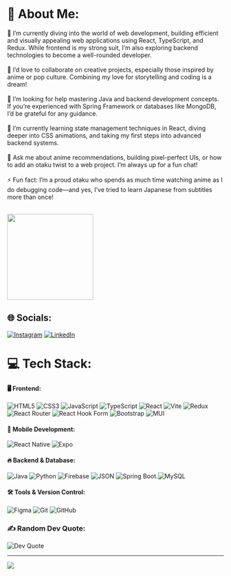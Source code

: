 # 💫 About Me:
🔭 I’m currently diving into the world of web development, building efficient and visually appealing web applications using React, TypeScript, and Redux. While frontend is my strong suit, I’m also exploring backend technologies to become a well-rounded developer.<br><br>👯 I’d love to collaborate on creative projects, especially those inspired by anime or pop culture. Combining my love for storytelling and coding is a dream!<br><br>🤝 I’m looking for help mastering Java and backend development concepts. If you’re experienced with Spring Framework or databases like MongoDB, I’d be grateful for any guidance.<br><br>🌱 I’m currently learning state management techniques in React, diving deeper into CSS animations, and taking my first steps into advanced backend systems.<br><br>💬 Ask me about anime recommendations, building pixel-perfect UIs, or how to add an otaku twist to a web project. I’m always up for a fun chat!<br><br>⚡ Fun fact: I’m a proud otaku who spends as much time watching anime as I do debugging code—and yes, I’ve tried to learn Japanese from subtitles more than once!<br><br>


<div style="display: flex; align-items: center;">
    <img src="https://media.tenor.com/iRkL6OMGhU4AAAAM/alarm.gif" width="200" />
    
</div>

## 🌐 Socials:
[![Instagram](https://img.shields.io/badge/Instagram-%23E4405F.svg?logo=Instagram&logoColor=white)](https://instagram.com/rufann.n) 
[![LinkedIn](https://img.shields.io/badge/LinkedIn-%230077B5.svg?logo=linkedin&logoColor=white)](https://www.linkedin.com/in/rufan-niyazl%C4%B1/) 

# 💻 Tech Stack:


#### 🖥️ Frontend:  
![HTML5](https://img.shields.io/badge/html5-%23E34F26.svg?style=for-the-badge&logo=html5&logoColor=white) ![CSS3](https://img.shields.io/badge/css3-%231572B6.svg?style=for-the-badge&logo=css3&logoColor=white) ![JavaScript](https://img.shields.io/badge/javascript-%23323330.svg?style=for-the-badge&logo=javascript&logoColor=%23F7DF1E) ![TypeScript](https://img.shields.io/badge/typescript-%23007ACC.svg?style=for-the-badge&logo=typescript&logoColor=white) ![React](https://img.shields.io/badge/react-%2320232a.svg?style=for-the-badge&logo=react&logoColor=%2361DAFB) ![Vite](https://img.shields.io/badge/vite-%23646CFF.svg?style=for-the-badge&logo=vite&logoColor=white) ![Redux](https://img.shields.io/badge/redux-%23593d88.svg?style=for-the-badge&logo=redux&logoColor=white) ![React Router](https://img.shields.io/badge/React_Router-CA4245?style=for-the-badge&logo=react-router&logoColor=white) ![React Hook Form](https://img.shields.io/badge/React%20Hook%20Form-%23EC5990.svg?style=for-the-badge&logo=reacthookform&logoColor=white) ![Bootstrap](https://img.shields.io/badge/bootstrap-%238511FA.svg?style=for-the-badge&logo=bootstrap&logoColor=white) ![MUI](https://img.shields.io/badge/MUI-%230081CB.svg?style=for-the-badge&logo=mui&logoColor=white)  

#### 📱 Mobile Development:  
![React Native](https://img.shields.io/badge/react_native-%2320232a.svg?style=for-the-badge&logo=react&logoColor=%2361DAFB) ![Expo](https://img.shields.io/badge/expo-1C1E24?style=for-the-badge&logo=expo&logoColor=white)  

#### 🔥 Backend & Database:  
![Java](https://img.shields.io/badge/java-%23ED8B00.svg?style=for-the-badge&logo=openjdk&logoColor=white) ![Python](https://img.shields.io/badge/python-3670A0?style=for-the-badge&logo=python&logoColor=ffdd54) ![Firebase](https://img.shields.io/badge/firebase-%23039BE5.svg?style=for-the-badge&logo=firebase) ![JSON](https://img.shields.io/badge/JSON-%23000000.svg?style=for-the-badge&logo=json&logoColor=white) ![Spring Boot](https://img.shields.io/badge/spring%20boot-%236DB33F.svg?style=for-the-badge&logo=spring&logoColor=white).![MySQL](https://img.shields.io/badge/mysql-%2300f.svg?style=for-the-badge&logo=mysql&logoColor=white)
  

#### 🛠️ Tools & Version Control:  
![Figma](https://img.shields.io/badge/figma-%23F24E1E.svg?style=for-the-badge&logo=figma&logoColor=white) ![Git](https://img.shields.io/badge/git-%23F05033.svg?style=for-the-badge&logo=git&logoColor=white) ![GitHub](https://img.shields.io/badge/github-%23121011.svg?style=for-the-badge&logo=github&logoColor=white)

### ✍️ Random Dev Quote:
![Dev Quote](https://quotes-github-readme.vercel.app/api?type=vetical&theme=radical)

---
[![](https://visitcount.itsvg.in/api?id=rufanniyazli&icon=6&color=13)](https://visitcount.itsvg.in)
